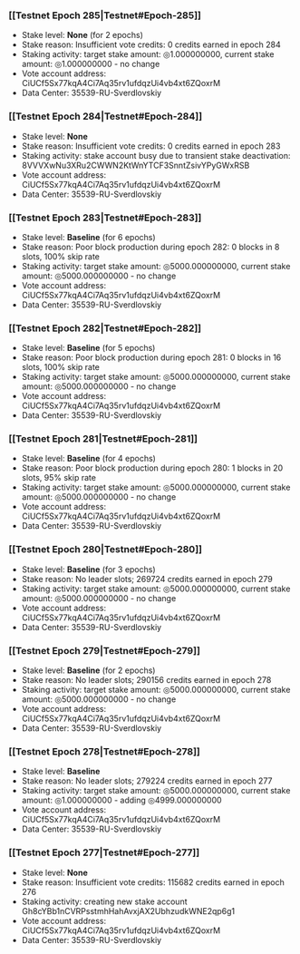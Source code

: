 ### [[Testnet Epoch 285|Testnet#Epoch-285]]
* Stake level: **None** (for 2 epochs)
* Stake reason: Insufficient vote credits: 0 credits earned in epoch 284
* Staking activity: target stake amount: ◎1.000000000, current stake amount: ◎1.000000000 - no change
* Vote account address: CiUCf5Sx77kqA4Ci7Aq35rv1ufdqzUi4vb4xt6ZQoxrM
* Data Center: 35539-RU-Sverdlovskiy
### [[Testnet Epoch 284|Testnet#Epoch-284]]
* Stake level: **None**
* Stake reason: Insufficient vote credits: 0 credits earned in epoch 283
* Staking activity: stake account busy due to transient stake deactivation: 8VVVXwNu3XRu2CWWN2KtWnYTCF3SnntZsivYPyGWxRSB
* Vote account address: CiUCf5Sx77kqA4Ci7Aq35rv1ufdqzUi4vb4xt6ZQoxrM
* Data Center: 35539-RU-Sverdlovskiy
### [[Testnet Epoch 283|Testnet#Epoch-283]]
* Stake level: **Baseline** (for 6 epochs)
* Stake reason: Poor block production during epoch 282: 0 blocks in 8 slots, 100% skip rate
* Staking activity: target stake amount: ◎5000.000000000, current stake amount: ◎5000.000000000 - no change
* Vote account address: CiUCf5Sx77kqA4Ci7Aq35rv1ufdqzUi4vb4xt6ZQoxrM
* Data Center: 35539-RU-Sverdlovskiy
### [[Testnet Epoch 282|Testnet#Epoch-282]]
* Stake level: **Baseline** (for 5 epochs)
* Stake reason: Poor block production during epoch 281: 0 blocks in 16 slots, 100% skip rate
* Staking activity: target stake amount: ◎5000.000000000, current stake amount: ◎5000.000000000 - no change
* Vote account address: CiUCf5Sx77kqA4Ci7Aq35rv1ufdqzUi4vb4xt6ZQoxrM
* Data Center: 35539-RU-Sverdlovskiy
### [[Testnet Epoch 281|Testnet#Epoch-281]]
* Stake level: **Baseline** (for 4 epochs)
* Stake reason: Poor block production during epoch 280: 1 blocks in 20 slots, 95% skip rate
* Staking activity: target stake amount: ◎5000.000000000, current stake amount: ◎5000.000000000 - no change
* Vote account address: CiUCf5Sx77kqA4Ci7Aq35rv1ufdqzUi4vb4xt6ZQoxrM
* Data Center: 35539-RU-Sverdlovskiy
### [[Testnet Epoch 280|Testnet#Epoch-280]]
* Stake level: **Baseline** (for 3 epochs)
* Stake reason: No leader slots; 269724 credits earned in epoch 279
* Staking activity: target stake amount: ◎5000.000000000, current stake amount: ◎5000.000000000 - no change
* Vote account address: CiUCf5Sx77kqA4Ci7Aq35rv1ufdqzUi4vb4xt6ZQoxrM
* Data Center: 35539-RU-Sverdlovskiy
### [[Testnet Epoch 279|Testnet#Epoch-279]]
* Stake level: **Baseline** (for 2 epochs)
* Stake reason: No leader slots; 290156 credits earned in epoch 278
* Staking activity: target stake amount: ◎5000.000000000, current stake amount: ◎5000.000000000 - no change
* Vote account address: CiUCf5Sx77kqA4Ci7Aq35rv1ufdqzUi4vb4xt6ZQoxrM
* Data Center: 35539-RU-Sverdlovskiy
### [[Testnet Epoch 278|Testnet#Epoch-278]]
* Stake level: **Baseline**
* Stake reason: No leader slots; 279224 credits earned in epoch 277
* Staking activity: target stake amount: ◎5000.000000000, current stake amount: ◎1.000000000 - adding ◎4999.000000000
* Vote account address: CiUCf5Sx77kqA4Ci7Aq35rv1ufdqzUi4vb4xt6ZQoxrM
* Data Center: 35539-RU-Sverdlovskiy
### [[Testnet Epoch 277|Testnet#Epoch-277]]
* Stake level: **None**
* Stake reason: Insufficient vote credits: 115682 credits earned in epoch 276
* Staking activity: creating new stake account Gh8cYBb1nCVRPsstmhHahAvxjAX2UbhzudkWNE2qp6g1
* Vote account address: CiUCf5Sx77kqA4Ci7Aq35rv1ufdqzUi4vb4xt6ZQoxrM
* Data Center: 35539-RU-Sverdlovskiy